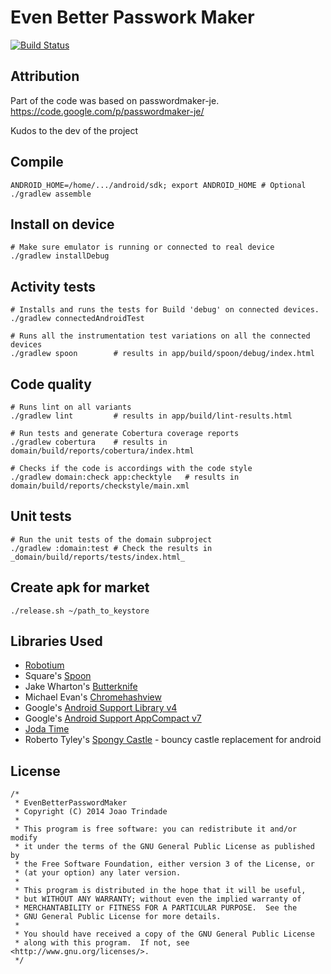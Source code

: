 Even Better Passwork Maker
==========================

[![Build Status](https://travis-ci.org/joninvski/even_better_password_maker.svg?branch=master)](https://travis-ci.org/joninvski/even_better_password_maker)

Attribution
-----------

Part of the code was based on passwordmaker-je.
https://code.google.com/p/passwordmaker-je/

Kudos to the dev of the project

Compile
-------

    ANDROID_HOME=/home/.../android/sdk; export ANDROID_HOME # Optional
    ./gradlew assemble

Install on device
-----------------

    # Make sure emulator is running or connected to real device
    ./gradlew installDebug

Activity tests
--------------

    # Installs and runs the tests for Build 'debug' on connected devices.
    ./gradlew connectedAndroidTest

    # Runs all the instrumentation test variations on all the connected devices
    ./gradlew spoon        # results in app/build/spoon/debug/index.html

Code quality
------------

    # Runs lint on all variants
    ./gradlew lint         # results in app/build/lint-results.html

    # Run tests and generate Cobertura coverage reports
    ./gradlew cobertura    # results in domain/build/reports/cobertura/index.html

    # Checks if the code is accordings with the code style
    ./gradlew domain:check app:checktyle   # results in domain/build/reports/checkstyle/main.xml

Unit tests
----------

    # Run the unit tests of the domain subproject
    ./gradlew :domain:test # Check the results in _domain/build/reports/tests/index.html_

Create apk for market
---------------------

    ./release.sh ~/path_to_keystore

Libraries Used
--------------

- [Robotium](http://code.google.com/p/robotium/)
- Square's [Spoon](http://square.github.io/spoon/)
- Jake Wharton's [Butterknife](http://jakewharton.github.io/butterknife/)
- Michael Evan's [Chromehashview](https://github.com/MichaelEvans/ChromaHashView)
- Google's [Android Support Library v4](http://developer.android.com/reference/android/support/v4/app/package-summary.html)
- Google's [Android Support AppCompact v7](https://developer.android.com/reference/android/support/v7/appcompat/package-summary.html)
- [Joda Time](http://www.joda.org/joda-time/)
- Roberto Tyley's [Spongy Castle](http://rtyley.github.io/spongycastle/) - bouncy castle replacement for android

License
-------

    /*
     * EvenBetterPasswordMaker
     * Copyright (C) 2014 Joao Trindade
     *
     * This program is free software: you can redistribute it and/or modify
     * it under the terms of the GNU General Public License as published by
     * the Free Software Foundation, either version 3 of the License, or
     * (at your option) any later version.
     *
     * This program is distributed in the hope that it will be useful,
     * but WITHOUT ANY WARRANTY; without even the implied warranty of
     * MERCHANTABILITY or FITNESS FOR A PARTICULAR PURPOSE.  See the
     * GNU General Public License for more details.
     *
     * You should have received a copy of the GNU General Public License
     * along with this program.  If not, see <http://www.gnu.org/licenses/>.
     */

